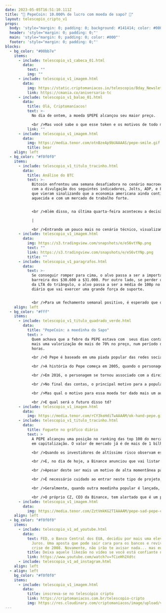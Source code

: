 ```yaml
---
date: 2023-05-05T16:51:10.111Z
title: "🐸 PepeCoin: 10.000% de lucro com moeda de sapo? 🐸"
layout: telescopio_cripto_v1
props:
  body: 'style="margin: 0; padding: 0; background: #141414; color: #000"'
  header: 'style="margin: 0; padding: 0;"'
  main: 'style="margin: 0; padding: 0; color: #000"'
  footer: 'style="margin: 0; padding: 0;"'
blocks:
  - bg_color: "#00bb7e"
    items:
      - include: telescopio_v1_cabeca_01.html
        data:
          text: ""
          img: ""
      - include: telescopio_v1_imagem.html
        data:
          img: https://static.criptomaniacos.io/telescopio/Bday_Newsletter.png
          link: https://cmania.co/aniversario-tc
      - include: telescopio_v1_balao_01.html
        data:
          title: Olá, Criptomaníacos!
          text: >-
            No dia de ontem, a moeda $PEPE alcançou seu maior preço.

            <br />Mas você sabe o que esse token e os motivos de todo mundo estar falando nele? Vamos acompanhar juntos em mais uma edição do Telescópio! 
          link: ""
      - include: telescopio_v1_imagem.html
        data:
          img: https://media.tenor.com/otnBzeAp9bUAAAAS/pepe-smile.gif
          title: bear
    align: left
  - bg_color: "#f0f0f0"
    items:
      - include: telescopio_v1_titulo_tracinho.html
        data:
          title: Análise do BTC
          text: >-
            Bitcoin enfrentou uma semana desafiadora no cenário macroeconômico
            com a divulgação dos seguintes indicadores, Jolts, ADP, e Payroll,
            que vieram sinalizando que a economia americana ainda continua
            aquecida e com um mercado de trabalho forte.


            <br />Além disso, na última quarta-feira aconteceu a decisão de juros, tal decisão veio em linha com a expectativa dos investidores, um aumento de 0.25bp. Com isso, o Bitcoin reagiu positivamente, porém, logo na sequência de uma alta de mil dólares, sentiu a importante resistência dos $29.300 e agora começa a corrigir com a divulgação do Payroll que mostrou um mercado de trabalho resiliente e acelerando, o que deixa preocupações quanto a possibilidade de mais aumentos de juros nos próximos meses.

            |

            <br />Entrando um pouco mais no cenário técnico, visualizamos um padrão de triângulo simétrico, marcado no gráfico abaixo com as linhas azuis e uma confirmação de rompimento de um dos lados, que vai ditar a direção nos próximos dias.
      - include: telescopio_v1_imagem.html
        data:
          img: https://s3.tradingview.com/snapshots/e/eS6vtYNp.png
          text: ""
          link: https://s3.tradingview.com/snapshots/e/eS6vtYNp.png
          title: ""
      - include: telescopio_v1_paragrafos.html
        data:
          text: >-
            Se conseguir romper para cima, o alvo passa a ser a importante
            barreira dos $30.600 a $31.000. Por outro lado, se perder o suporte
            da LTA do triângulo, o alvo passa a ser a média de 100p no gráfico
            diário que vai exercer uma grande força de suporte. 


            <br />Para um fechamento semanal positivo, é esperado que o preço consiga romper o todo do triângulo, superando a resistência dos $29.300 dólares e feche a semana agredindo a barreira dos $30.600.
    align: left
  - bg_color: "#fff"
    items:
      - include: telescopio_v1_titulo_quadrado_verde.html
        data:
          title: "PepeCoin: a moedinha do Sapo"
          text: >
            Quem achava que a febre da PEPE estava com  seus dias contados, viu
            mais uma valorização de mais de 70% no preço, num período de 24
            horas.

            <br />O Pepe é baseado em uma piada popular das redes sociais, um sapo verde chamado Pepe the Frog.

            <br />A história do Pepe começa em 2005, quando o personagem foi criado pelo artista Matt Furie. O sapo verde se tornou um meme popular na internet e foi usado em vários contextos diferentes. 

            <br />Em 2016, o personagem se tornou associado com a direita nos Estados Unidos e foi adicionado à lista de símbolos de ódio do “Liga Antidifamação”, organização não governamental judaica que alega ser uma "agência de direitos civis/relações humanas da nação".

            <br />No final das contas, o principal motivo para a popularidade da $PEPE, de fato, é que é mais um memecoin que caiu no gosto popular. E se tu não escutou esse termo ainda, é isso mesmo que você está pensando: memecoins são criptomoedas criadas a partir de memes populares na internet.

            <br />Mas qual o motivo para essa moeda ter dado mais um aumento de preço?

            <br />E qual será o futuro disso td?
      - include: telescopio_v1_imagem.html
        data:
          img: https://media.tenor.com/rCY3koHdiTwAAAAM/ok-hand-pepe.gif
      - include: telescopio_v1_titulo_tracinho.html
        data:
          title: Foguete no gráfico diário
          text: >
            A PEPE alcançou uma posição no ranking das top 100 do mercado cripto
            em capitalização. O valor de mercado já é de mais de 1 bilhão.

            <br />Quando os investidores de altíssimo risco observam este tipo de movimento, geralmente alocam algum dinheiro para surfar na onda do hype.

            <br />E, no dia de hoje, a Binance anunciou que vai listar o token na corretora hoje.

            <br />Apesar deste ser mais um motivo de alta momentânea para a moeda, no médio prazo a gente tem visto uma queda de preço grande quando essas moedas de brincadeirinha.

            <br />É necessário cuidado ao entrar neste tipo de projeto, já que as ações de preço são meramente especulativas.

            <br />Geralmente, quando outra moedinha popular é lançada, a galera vende posições tentando lucro no hype que está terminando para se aventurar no seguinte.

            <br />O próprio CZ, CEO da Binance, tem alertado que é um projeto de alto risco. E você? Gosta de tentar sorte em Memecoins?
      - include: telescopio_v1_imagem.html
        data:
          img: https://media.tenor.com/ZztVmkKG2TIAAAAM/pepe-sad-pepe-crying.gif
    align: left
  - bg_color: "#f0f0f0"
    items:
      - include: telescopio_v1_ad_youtube.html
        data:
          text: FED, o Banco Central dos EUA, decidiu por mais uma elevação na Taxa de
            Juros. Uma aposta que pode sair cara para os bancos e reviver a
            crise de 2008. Novamente, não irão te avisar nada... mas eu vou!
          title: Deixa aquele likezão no vídeo se você está confiante no BTC!
          link: https://www.youtube.com/watch?v=fCieHh2Xdtc
      - include: telescopio_v1_ad_instagram.html
    align: left
  - align: left
    bg_color: "#f0f0f0"
    items:
      - include: telescopio_v1_imagem.html
        data:
          title: inscreva-se no telescópio cripto
          link: https://criptomaniacos.com.br/telescopio-cripto
          img: https://res.cloudinary.com/criptomaniacos/image/upload/v1662133224/telescopio/inscreva-se-telescopio.png
---
```

